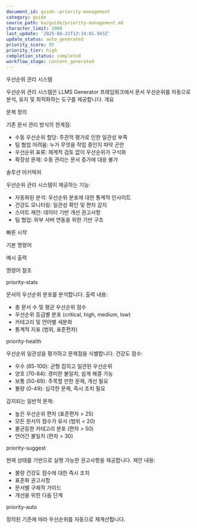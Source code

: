 ```yaml
---
document_id: guide--priority-management
category: guide
source_path: ko/guide/priority-management.md
character_limit: 2000
last_update: '2025-08-21T13:34:01.943Z'
update_status: auto_generated
priority_score: 95
priority_tier: high
completion_status: completed
workflow_stage: content_generated
---
```

우선순위 관리 시스템

우선순위 관리 시스템은 LLMS Generator 프레임워크에서 문서 우선순위를 자동으로 분석, 유지 및 최적화하는 도구를 제공합니다. 개요

문제 정의

기존 문서 관리 방식의 한계점:
- 수동 우선순위 할당: 주관적 평가로 인한 일관성 부족
- 팀 협업 어려움: 누가 무엇을 작업 중인지 파악 곤란
- 우선순위 표류: 체계적 검토 없이 우선순위가 구식화
- 확장성 문제: 수동 관리는 문서 증가에 대응 불가

솔루션 아키텍처

우선순위 관리 시스템이 제공하는 기능:
- 자동화된 분석: 우선순위 분포에 대한 통계적 인사이트
- 건강도 모니터링: 일관성 확인 및 편차 감지
- 스마트 제안: 데이터 기반 개선 권고사항
- 팀 협업: 외부 서버 연동을 위한 기반 구조

빠른 시작

기본 명령어

예시 출력

명령어 참조

priority-stats

문서의 우선순위 분포를 분석합니다. 출력 내용:
- 총 문서 수 및 평균 우선순위 점수
- 우선순위 등급별 분포 (critical, high, medium, low)
- 카테고리 및 언어별 세분화
- 통계적 지표 (범위, 표준편차)

priority-health

우선순위 일관성을 평가하고 문제점을 식별합니다. 건강도 점수:
- 우수 (85-100): 균형 잡히고 일관된 우선순위
- 양호 (70-84): 경미한 불일치, 쉽게 해결 가능
- 보통 (50-69): 주목할 만한 문제, 개선 필요
- 불량 (0-49): 심각한 문제, 즉시 조치 필요

감지되는 일반적 문제:
- 높은 우선순위 편차 (표준편차 > 25)
- 모든 문서의 점수가 유사 (범위 < 20)
- 불균등한 카테고리 분포 (편차 > 50)
- 언어간 불일치 (편차 > 30)

priority-suggest

현재 상태를 기반으로 실행 가능한 권고사항을 제공합니다. 제안 내용:
- 불량 건강도 점수에 대한 즉시 조치
- 표준화 권고사항
- 문서별 구체적 가이드
- 개선을 위한 다음 단계

priority-auto

정의된 기준에 따라 우선순위를 자동으로 재계산합니다.
